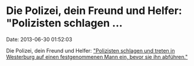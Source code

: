 Die Polizei, dein Freund und Helfer: \"Polizisten schlagen \...
===============================================================

Date: 2013-06-30 01:52:03

Die Polizei, dein Freund und Helfer: [\"Polizisten schlagen und treten
in Westerburg auf einen festgenommenen Mann ein, bevor sie ihn
abführen.\"](http://www.rhein-zeitung.de/region/westerwald_artikel,-Polizisten-verpruegeln-Mann-bei-Festnahme-_arid,615239.html)
